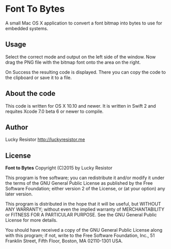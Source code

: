 # Font To Bytes

A small Mac OS X application to convert a font bitmap into bytes to use for embedded systems.

## Usage

Select the correct mode and output on the left side of the window. Now drag the PNG file with the bitmap font onto the area on the right.

On Success the resulting code is displayed. There you can copy the code to the clipboard or save it to a file.

## About the code

This code is written for OS X 10.10 and newer. It is written in Swift 2 and requites Xcode 7.0 beta 6 or newer to compile.

## Author

Lucky Resistor
http://luckyresistor.me

## License

**Font to Bytes**
Copyright (C)2015 by Lucky Resistor

This program is free software; you can redistribute it and/or modify
it under the terms of the GNU General Public License as published by
the Free Software Foundation; either version 2 of the License, or
(at your option) any later version.

This program is distributed in the hope that it will be useful,
but WITHOUT ANY WARRANTY; without even the implied warranty of
MERCHANTABILITY or FITNESS FOR A PARTICULAR PURPOSE.  See the
GNU General Public License for more details.

You should have received a copy of the GNU General Public License along
with this program; if not, write to the Free Software Foundation, Inc.,
51 Franklin Street, Fifth Floor, Boston, MA 02110-1301 USA.
